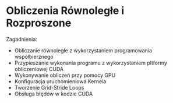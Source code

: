 # Obliczenia Równoległe i Rozproszone

Zagadnienia:
* Obliczanie równoległe z wykorzystaniem programowania współbierznego
* Przypieszanie wykonania programu z wykorzystaniem pltformy obliczeniowej CUDA
* Wykonywanie obliczeń przy pomocy GPU
* Konfiguracja uruchomieniowa Kernela
* Tworzenie Grid-Stride Loops
* Obsługa błędów w kodzie CUDA
